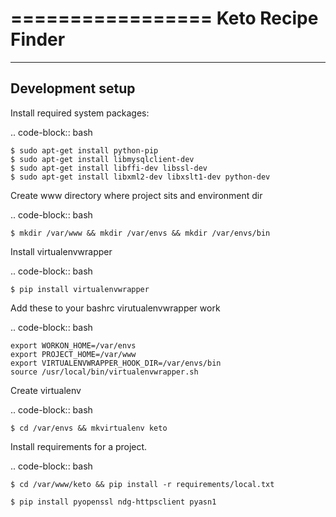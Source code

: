=================
Keto Recipe Finder
=================


-----------------
Development setup
-----------------

Install required system packages:

.. code-block:: bash

    $ sudo apt-get install python-pip
    $ sudo apt-get install libmysqlclient-dev
    $ sudo apt-get install libffi-dev libssl-dev
    $ sudo apt-get install libxml2-dev libxslt1-dev python-dev
    
Create www directory where project sits and environment dir

.. code-block:: bash

    $ mkdir /var/www && mkdir /var/envs && mkdir /var/envs/bin
    
Install virtualenvwrapper

.. code-block:: bash

    $ pip install virtualenvwrapper
    
    
Add these to your bashrc virutualenvwrapper work

.. code-block:: bash

    export WORKON_HOME=/var/envs
    export PROJECT_HOME=/var/www
    export VIRTUALENVWRAPPER_HOOK_DIR=/var/envs/bin
    source /usr/local/bin/virtualenvwrapper.sh
    
Create virtualenv

.. code-block:: bash

    $ cd /var/envs && mkvirtualenv keto
    
Install requirements for a project.

.. code-block:: bash

    $ cd /var/www/keto && pip install -r requirements/local.txt
    
    $ pip install pyopenssl ndg-httpsclient pyasn1
